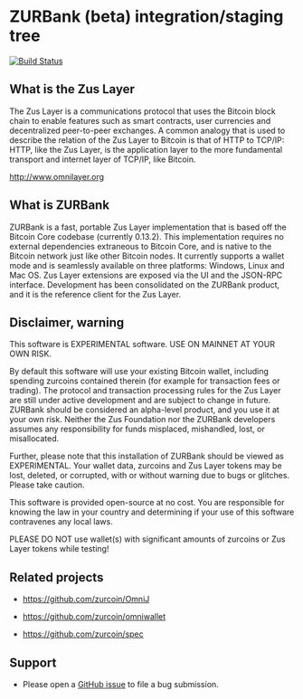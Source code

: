 ZURBank (beta) integration/staging tree
=========================================

[![Build Status](https://travis-ci.org/zurcoin/zurbank.svg?branch=zurbank-0.0.10)](https://travis-ci.org/zurcoin/zurbank)

What is the Zus Layer
----------------------
The Zus Layer is a communications protocol that uses the Bitcoin block chain to enable features such as smart contracts, user currencies and decentralized peer-to-peer exchanges. A common analogy that is used to describe the relation of the Zus Layer to Bitcoin is that of HTTP to TCP/IP: HTTP, like the Zus Layer, is the application layer to the more fundamental transport and internet layer of TCP/IP, like Bitcoin.

http://www.omnilayer.org

What is ZURBank
-----------------

ZURBank is a fast, portable Zus Layer implementation that is based off the Bitcoin Core codebase (currently 0.13.2). This implementation requires no external dependencies extraneous to Bitcoin Core, and is native to the Bitcoin network just like other Bitcoin nodes. It currently supports a wallet mode and is seamlessly available on three platforms: Windows, Linux and Mac OS. Zus Layer extensions are exposed via the UI and the JSON-RPC interface. Development has been consolidated on the ZURBank product, and it is the reference client for the Zus Layer.

Disclaimer, warning
-------------------
This software is EXPERIMENTAL software. USE ON MAINNET AT YOUR OWN RISK.

By default this software will use your existing Bitcoin wallet, including spending zurcoins contained therein (for example for transaction fees or trading).
The protocol and transaction processing rules for the Zus Layer are still under active development and are subject to change in future.
ZURBank should be considered an alpha-level product, and you use it at your own risk. Neither the Zus Foundation nor the ZURBank developers assumes any responsibility for funds misplaced, mishandled, lost, or misallocated.

Further, please note that this installation of ZURBank should be viewed as EXPERIMENTAL. Your wallet data, zurcoins and Zus Layer tokens may be lost, deleted, or corrupted, with or without warning due to bugs or glitches. Please take caution.

This software is provided open-source at no cost. You are responsible for knowing the law in your country and determining if your use of this software contravenes any local laws.

PLEASE DO NOT use wallet(s) with significant amounts of zurcoins or Zus Layer tokens while testing!

Related projects
----------------

* https://github.com/zurcoin/OmniJ

* https://github.com/zurcoin/omniwallet

* https://github.com/zurcoin/spec

Support
-------

* Please open a [GitHub issue](https://github.com/zurcoin/zurbank/issues) to file a bug submission.
